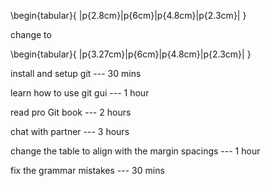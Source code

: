 \begin{tabular}{ |p{2.8cm}|p{6cm}|p{4.8cm}|p{2.3cm}|  }

change to

\begin{tabular}{ |p{3.27cm}|p{6cm}|p{4.8cm}|p{2.3cm}|  }

install and setup git --- 30 mins

learn how to use git gui --- 1 hour

read pro Git book --- 2 hours

chat with partner --- 3 hours

change the table to align with the margin spacings --- 1 hour

fix the grammar mistakes --- 30 mins
